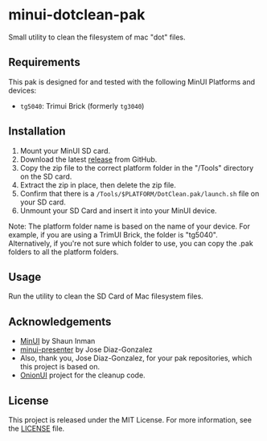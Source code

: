 # minui-dotclean-pak
Small utility to clean the filesystem of mac "dot" files.

## Requirements

This pak is designed for and tested with the following MinUI Platforms and devices:

- `tg5040`: Trimui Brick (formerly `tg3040`)

## Installation

1. Mount your MinUI SD card.
2. Download the latest [release](https://github.com/laesetuc/minui-dotclean-pak/releases) from GitHub.
3. Copy the zip file to the correct platform folder in the "/Tools" directory on the SD card.
4. Extract the zip in place, then delete the zip file.
5. Confirm that there is a `/Tools/$PLATFORM/DotClean.pak/launch.sh` file on your SD card.
6. Unmount your SD Card and insert it into your MinUI device.

Note: The platform folder name is based on the name of your device. For example, if you are using a TrimUI Brick, the folder is "tg5040". Alternatively, if you're not sure which folder to use, you can copy the .pak folders to all the platform folders.

## Usage

Run the utility to clean the SD Card of Mac filesystem files.

## Acknowledgements

- [MinUI](https://github.com/shauninman/MinUI) by Shaun Inman
- [minui-presenter](https://github.com/josegonzalez/minui-presenter) by Jose Diaz-Gonzalez
- Also, thank you, Jose Diaz-Gonzalez, for your pak repositories, which this project is based on.
- [OnionUI](https://github.com/OnionUI/Onion) project for the cleanup code.

## License

This project is released under the MIT License. For more information, see the [LICENSE](LICENSE) file.